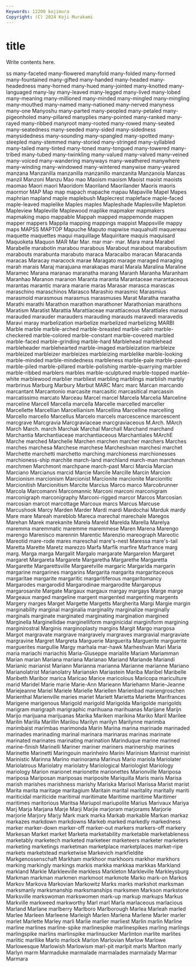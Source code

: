 ```yaml
---
Keywords: 12200 kojimura
Copyright: (C) 2024 Koji Murakami
---
```


# title

Write contents here.



ss
many-faceted many-flowered manyfold many-folded many-formed many-fountained many-gifted many-handed many-headed many-headedness
many-horned many-hued many-jointed many-knotted many-languaged many-lay many-leaved many-legged many-lived many-lobed
many-meaning many-millioned many-minded many-mingled many-mingling many-mouthed many-named many-nationed many-nerved manyness
many-one Manyoshu many-parted many-peopled many-petaled many-pigeonholed many-pillared manyplies many-pointed many-ranked
many-rayed many-ribbed manyroot many-rooted many-rowed many-seated many-seatedness many-seeded many-sided many-sidedness
manysidedness many-sounding many-spangled many-spotted many-steepled many-stemmed many-storied many-stringed many-syllabled many-tailed
many-tinted many-toned many-tongued many-towered many-tribed many-tubed many-twinkling many-valued many-valved many-veined
many-voiced many-wandering manyways many-weathered manywhere many-winding many-windowed many-wintered manywise many-yeared
manzana Manzanilla manzanilla manzanillo manzanita Manzanola Manzas manzil Manzoni Manzu
Mao mao Maoism maoism Maoist maoist maoists maomao Maori maori
Maoridom Maoriland Maorilander Maoris maoris maormor MAP Map map mapach
mapache mapau Mapaville Mapel Mapes maphrian mapland maple maplebush Maplecrest
mapleface maple-faced maple-leaved maplelike Maples maples Mapleshade Maplesville Mapleton Mapleview
Mapleville Maplewood maplike mapmaker mapmakers mapmaking mapo mappable Mappah mapped
mappemonde mappen mapper mappers Mappila mapping mappings mappist Mappsville mappy
maps MAPSS MAPTOP Mapuche Maputo mapwise maquahuitl maquereau maquette maquettes
maqui maquillage Maquiritare maquis maquisard Maquoketa Maquon MAR Mar Mar.
mar mar- mar. Mara mara Marabel Marabelle marabotin marabou marabous
Marabout marabout maraboutism marabouts marabunta marabuto maraca Maracaibo maracan Maracanda
maracas Maracay maracock marae Maragato marage maraged maraging marah marais
Maraj marajuana marakapas maral Marala Maralina Maraline Maramec Marana maranao
maranatha marang Maranh Maranha Maranham Maranhao Maranon maranon Maranta maranta
Marantaceae marantaceous marantas marantic marara mararie maras Marasar marasca marascas
maraschino maraschinos Marasco Marashio marasmic Marasmius marasmoid marasmous marasmus marasmuses
Marat Maratha maratha Marathi marathi Marathon marathon marathoner Marathonian marathons
Maratism Maratist Marattia Marattiaceae marattiaceous Marattiales maraud marauded marauder marauders
marauding marauds maravedi maravedis Maravi maray marbelization marbelize marbelized marbelizing
MARBI Marble marble marble-arched marble-breasted marble-calm marble-checkered marble-colored marble-constant marble-covered
marbled marble-faced marble-grinding marble-hard Marblehead marblehead marbleheader marblehearted marble-imaged marbleization
marbleize marbleized marbleizer marbleizes marbleizing marblelike marble-looking marble-minded marble-mindedness marbleness
marble-pale marble-paved marble-piled marble-pillared marble-polishing marble-quarrying marbler marble-ribbed marblers marbles
marble-sculptured marble-topped marble-white marblewood marblier marbliest marbling marblings marblish marbly
marbrinus Marburg Marbury Marbut MARC Marc marc Marcan marcando marcantant
Marcantonio marcasite marcasitic marcasitical marcassin marcatissimo marcato Marceau Marcel marcel
Marcela Marcelia Marceline marceline Marcell Marcella marcella Marcelle marcelled marceller
Marcellette Marcellian Marcellianism Marcellina Marcelline marcelling Marcello marcello Marcellus Marcelo
marcels marcescence marcescent marcgrave Marcgravia Marcgraviaceae marcgraviaceous M.Arch. MArch March
March. march Marchak Marchal Marchall Marchand marchand Marchantia Marchantiaceae marchantiaceous
Marchantiales MArchE Marche marched Marchelle Marchen marchen marcher marchers Marches
marches marchesa Marchese marchese Marcheshvan marchesi marchet Marchette marchetti marchetto
marching marchioness marchionesses marchioness-ship marchite march-land marchland march-man marchman marchmen
Marchmont marchpane march-past Marci Marcia Marcian Marciano Marcianus marcid Marcie
Marcile Marcille Marcin Marcion Marcionism marcionism Marcionist Marcionite marcionite Marcionitic
Marcionitish Marcionitism Marcite Marcius Marco marco Marcobrunner Marcola Marcomanni Marcomannic
Marconi marconi marconigram marconigraph marconigraphy Marconi-rigged marcor Marcos Marcosian marcosian
marcot marcottage Marcoux marcs Marcus Marcuse Marcushook Marcy Marden Marder
Mardi mardi Mardochai Marduk mardy Mare mare Mareah mareblob Mareca
marechal marechale Maregos Marehan Marek marekanite Marela Mareld Marelda Marella
Marelya maremma maremmatic maremme maremmese Maren Marena Marengo marengo Marenisco
marennin Marentic Marenzio mareograph Mareotic Mareotid mare-rode mares mareschal mare's-nest
Maressa mare's-tail Maretta Marette Maretz marezzo Marfa Marfik marfire Marfrance
marg marg. Marga marga Margalit Margalo margarate Margarelon Margaret margaret
Margareta Margarete Margaretha Margarethe Margaretta Margarette Margarettsville Margaretville margaric Margarida
margarin margarine margarines margarins Margarita margarita margaritaceous margaritae margarite margaritic
margaritiferous margaritomancy Margarodes margarodid Margarodinae margarodite Margaropus margarosanite Margate Margaux
margaux margay margays Marge marge Margeaux marged margeline margent margented
margenting margents Margery marges Marget Margette Margetts Margherita Margi Margie
margin marginability marginal marginalia marginality marginalize marginally marginals marginate marginated
marginating margination margined Marginella Marginellidae marginelliform marginicidal marginiform margining marginirostral
Marginis marginoplasty margins Margit Margo margosa Margot margravate margrave margravely
margraves margravial margraviate margravine Margret Margreta Marguerie Marguerita Marguerite marguerite
marguerites margullie Margy marhala mar-hawk Marheshvan Mari Maria maria mariachi
mariachis Maria-Giuseppe marialite Mariam Mariamman Marian marian Mariana mariana Marianao
Mariand Mariande Mariandi Marianic marianist Mariann Marianna marianna Marianne marianne
Mariano Marianolatrist Marianolatry Marianskn Mariastein Mariba Maribel Maribelle Maribeth Maribor
marica Maricao Marice maricolous Maricopa mariculture marid Maridel Marie marie
Marie-Ann Marieann Mariehamn Marie-Jeanne Mariejeanne Mariel Mariele Marielle Mariellen Marienbad
mariengroschen Marienthal Marienville maries mariet Mariett Marietta Mariette Marifrances Marigene
marigenous Marigold marigold Marigolda Marigolde marigolds marigram marigraph marigraphic marihuana
marihuanas Marijane Marijn Marijo marijuana marijuanas Marika Mariken marikina Mariko
Maril Marilee Marilin Marilla Marillin Marilou Marilyn marilyn Marilynne marimba
marimbaist marimbas marimonda Marin Marina marina marinade marinaded marinades marinading
marinal marinara marinaras marinas marinate marinated marinates marinating marination Marinduque
marine marined marine-finish Marinelli Mariner mariner mariners marinership marines Marinette
Marinetti Maringouin marinheiro Marini Marinism Marinist marinist Marinistic Marinna Marino
marinorama Marinus Mario mariola Mariolater Mariolatrous Mariolatry mariolatry Mariological Mariologist
Mariology mariology Marion marionet marionette marionettes Marionville Mariposa mariposa Mariposan
mariposas mariposite Mariquilla Maris maris Marisa marish marishes marishness marishy
Mariska Marisol Marissa Marist marist Marita marita maritage maritagium Maritain
marital maritality maritally mariti mariticidal mariticide maritimal maritimate Maritime maritime
Maritimer maritimes maritorious Maritsa Mariupol mariupolite Marius Marivaux Mariya Marj
Marja Marjana Marje Marji Marjie marjoram marjorams Marjorie marjorie Marjory
Marjy Mark mark marka Markab markable Markan markaz markazes markdown
markdowns Markeb marked markedly markedness marker marker-down marker-off marker-out markers
markers-off markery Markesan Market market Marketa marketability marketable marketableness marketably
marketech marketed marketeer marketeers marketer marketers marketing marketings marketman marketplace
marketplaces market-ripe markets marketstead marketwise Markevich markfieldite Markgenossenschaft Markham markhoor
markhoors markhor markhors marking markingly markings markis markka markkaa markkas
Markland markland Markle Markleeville markless Markleton Markleville Markleysburg Markman markman
markmen markmoot markmote Marko mark-on Markos Markov Markova Markovian Markowitz
Marks marks markshot marksman marksmanly marksmanship marksmanships marksmen Markson markstone
Marksville markswoman markswomen mark-up markup markups Markus Markville markweed markworthy
Marl marl Marla marlaceous marlacious Marland Marlane marlberry Marlboro Marlborough
Marlea Marleah marled Marlee Marleen Marleene Marleigh Marlen Marlena Marlene
Marler marler marlet Marlette Marley marli Marlie marlier marliest Marlin
marlin Marline marline marlines marline-spike marlinespike marlinespikes marling marlings marlingspike
marlins marlinspike marlinsucker Marlinton marlite marlites marlitic marllike Marlo marlock
Marlon Marlovian Marlow Marlowe Marlowesque Marlowish Marlowism marl-pit marlpit marls
Marlton marly Marlyn marm Marmaduke marmalade marmalades marmalady Marmar Marmara
